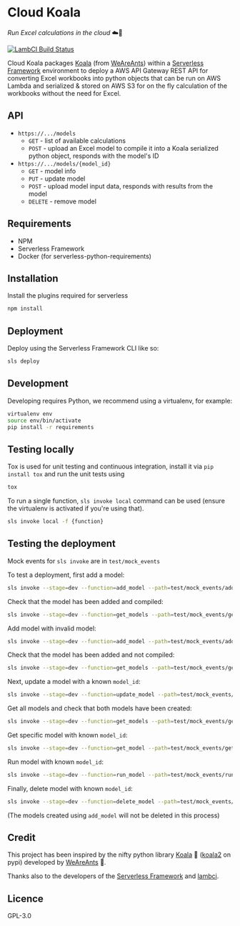 # Cloud Koala
*Run Excel calculations in the cloud* :cloud::koala:

[![LambCI Build Status](https://lambci-buildresults-x3wvacl759wh.s3-ap-southeast-2.amazonaws.com/gh/Synergetic-Engineering/cloud-koala/branches/master/26821f4cec821f75611edd3567f261a6.svg)](https://lambci-buildresults-x3wvacl759wh.s3-ap-southeast-2.amazonaws.com/gh/Synergetic-Engineering/cloud-koala/branches/master/371624d728e1605ae2aced95a05e3266.html)


Cloud Koala packages [Koala](https://github.com/anthill/koala) (from [WeAreAnts](http://weareants.fr/)) within a [Serverless Framework](http://www.serverless.com) environment to deploy a AWS API Gateway REST API for converting Excel workbooks into python objects that can be run on AWS Lambda and serialized & stored on AWS S3 for on the fly calculation of the workbooks without the need for Excel.

## API

* `https://.../models`
    * `GET` - list of available calculations
    * `POST` - upload an Excel model to compile it into a Koala serialized python object, responds with the model's ID
* `https://.../models/{model_id}`
    * `GET` - model info
    * `PUT` - update model
    * `POST` - upload model input data, responds with results from the model
    * `DELETE` - remove model

## Requirements

* NPM
* Serverless Framework
* Docker (for serverless-python-requirements)

## Installation

Install the plugins required for serverless

```bash
npm install
```

## Deployment

Deploy using the Serverless Framework CLI like so:

```bash
sls deploy
```

## Development

Developing requires Python, we recommend using a virtualenv, for example:

```bash
virtualenv env
source env/bin/activate
pip install -r requirements
```

## Testing locally

Tox is used for unit testing and continuous integration, install it via `pip install tox` and run the unit tests using

```bash
tox
```

To run a single function, `sls invoke local` command can be used (ensure the virtualenv is activated if you're using that).

```bash
sls invoke local -f {function}
```

## Testing the deployment

Mock events for `sls invoke` are in `test/mock_events`

To test a deployment, first add a model:
```bash
sls invoke --stage=dev --function=add_model --path=test/mock_events/add_model.1.json
```

Check that the model has been added and compiled:
```bash
sls invoke --stage=dev --function=get_models --path=test/mock_events/get_models.3.json
```

Add model with invalid model:
```bash
sls invoke --stage=dev --function=add_model --path=test/mock_events/add_model.1a.json
```

Check that the model has been added and not compiled:
```bash
sls invoke --stage=dev --function=get_models --path=test/mock_events/get_models.3.json
```

Next, update a model with a known `model_id`:
```bash
sls invoke --stage=dev --function=update_model --path=test/mock_events/update_model.2.json
```

Get all models and check that both models have been created:
```bash
sls invoke --stage=dev --function=get_models --path=test/mock_events/get_models.3.json
```

Get specific model with known `model_id`:
```bash
sls invoke --stage=dev --function=get_model --path=test/mock_events/get_model.4.json
```

Run model with known `model_id`:
```bash
sls invoke --stage=dev --function=run_model --path=test/mock_events/run_model.5.json
```

Finally, delete model with known `model_id`:
```bash
sls invoke --stage=dev --function=delete_model --path=test/mock_events/delete_model.6.json
```

(The models created using `add_model` will not be deleted in this process)


## Credit

This project has been inspired by the nifty python library [Koala](https://github.com/anthill/koala) :koala: ([koala2](https://pypi.python.org/pypi/koala2) on pypi) developed by [WeAreAnts](http://weareants.fr/) :ant:.

Thanks also to the developers of the [Serverless Framework](http://www.serverless.com) and [lambci](https://github.com/lambci/lambci).

## Licence

GPL-3.0
